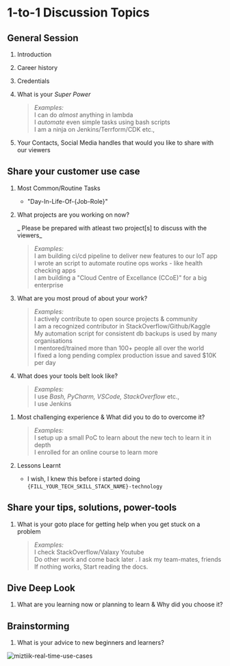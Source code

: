 # 1-to-1 Discussion Topics

## General Session

1. Introduction
1. Career history
1. Credentials
1. What is your _Super Power_

   > _Examples:_  
   > I can do _almost_ anything in lambda  
   > I _automate_ even simple tasks using bash scripts  
   > I am a ninja on Jenkins/Terrform/CDK etc.,

1. Your Contacts, Social Media handles that would you like to share with our viewers

## Share your customer use case

1. Most Common/Routine Tasks
   - "Day-In-Life-Of-{Job-Role}"
1. What projects are you working on now?

   _ Please be prepared with atleast two project[s] to discuss with the viewers_

   > _Examples:_  
   > I am building ci/cd pipeline to deliver new features to our IoT app  
   > I wrote an script to automate routine ops works - like health checking apps  
   > I am building a "Cloud Centre of Excellance (CCoE)" for a big enterprise

1. What are you most proud of about your work?

   > _Examples:_  
   > I actively contribute to open source projects & community  
   > I am a recognized contributor in StackOverflow/Github/Kaggle  
   > My automation script for consistent db backups is used by many organisations  
   > I mentored/trained more than 100+ people all over the world  
   > I fixed a long pending complex production issue and saved \$10K per day

1. What does your tools belt look like?

   > _Examples:_  
   > I use _Bash, PyCharm, VSCode, StackOverflow_ etc.,  
   > I use Jenkins

1) Most challenging experience & What did you to do to overcome it?

   > _Examples:_  
   > I setup up a small PoC to learn about the new tech to learn it in depth  
   > I enrolled for an online course to learn more

1) Lessons Learnt
   - I wish, I knew this before i started doing `{FILL_YOUR_TECH_SKILL_STACK_NAME}-technology`

## Share your tips, solutions, power-tools

1. What is your goto place for getting help when you get stuck on a problem

   > _Examples:_  
   > I check StackOverflow/Valaxy Youtube  
   > Do other work and come back later .
   > I ask my team-mates, friends  
   > If nothing works, Start reading the docs.

## Dive Deep Look

1. What are you learning now or planning to learn & Why did you choose it?

## Brainstorming

1. What is your advice to new beginners and learners?

![miztiik-real-time-use-cases](https://img.shields.io/badge/Miztiik:Tech--Discussions:Level-300-purple)
